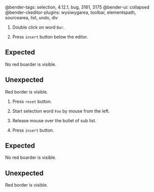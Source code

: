 @bender-tags: selection, 4.12.1, bug, 3161, 3175
@bender-ui: collapsed
@bender-ckeditor-plugins: wysiwygarea, toolbar, elementspath, sourcearea, list, undo, div

1. Double click on word `Bar`.

1. Press `insert` button below the editor.

  ## Expected

  No red boarder is visible.

  ## Unexpected

  Red border is visible.

1. Press `reset` button.

1. Start selection word `Foo` by mouse from the left.

1. Release mouse over the bullet of sub list.

1. Press `insert` button.

## Expected

No red boarder is visible.

## Unexpected

Red border is visible.
